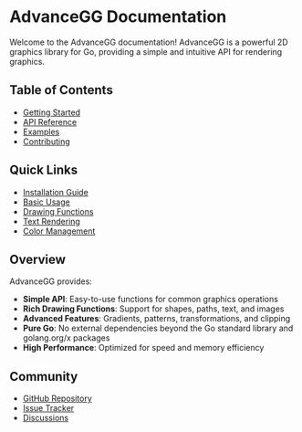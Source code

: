# AdvanceGG Documentation

Welcome to the AdvanceGG documentation! AdvanceGG is a powerful 2D graphics library for Go, providing a simple and intuitive API for rendering graphics.

## Table of Contents

- [Getting Started](getting-started.md)
- [API Reference](api-reference.md)
- [Examples](examples.md)
- [Contributing](contributing.md)

## Quick Links

- [Installation Guide](getting-started.md#installation)
- [Basic Usage](getting-started.md#basic-usage)
- [Drawing Functions](api-reference.md#drawing-functions)
- [Text Rendering](api-reference.md#text-functions)
- [Color Management](api-reference.md#color-functions)

## Overview

AdvanceGG provides:

- **Simple API**: Easy-to-use functions for common graphics operations
- **Rich Drawing Functions**: Support for shapes, paths, text, and images
- **Advanced Features**: Gradients, patterns, transformations, and clipping
- **Pure Go**: No external dependencies beyond the Go standard library and golang.org/x packages
- **High Performance**: Optimized for speed and memory efficiency

## Community

- [GitHub Repository](https://github.com/advancegg/advancegg)
- [Issue Tracker](https://github.com/advancegg/advancegg/issues)
- [Discussions](https://github.com/advancegg/advancegg/discussions)
